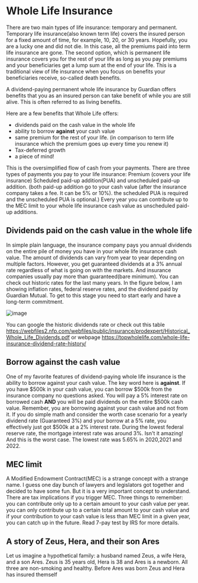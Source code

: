 # Whole Life Insurance

There are two main types of life insurance: temporary and permanent. Temporary life insurance(also known term life) covers the insured person for a fixed amount of time, for example, 10, 20, or 30 years. Hopefully, you are a lucky one and did not die. In this case, all the premiums paid into term life insurance are gone. The second option, which is permanent life insurance covers you for the rest of your life as long as you pay premiums and your beneficiaries get a lump sum at the end of your life. This is a traditional view of life insurance when you focus on benefits your beneficiaries receive, so-called death benefits. 

A dividend-paying permanent whole life insurance by Guardian offers benefits that you as an insured person can take benefit of while you are still alive. This is often referred to as living benefits.

Here are a few benefits that Whole Life offers:
- dividends paid on the cash value in the whole life 
- ability to borrow **against** your cash value
- same premium for the rest of your life. (in comparison to term life insurance which the premium goes up every time you renew it)
- Tax-deferred growth
- a piece of mind!

This is the oversimplified flow of cash from your payments.  There are three types of payments you pay to your life insurance: 
Premium (covers your life insurance)
Scheduled paid-up addition(PUA) and unscheduled paid-up addition. (both paid-up addition go to your cash value (after the insurance company takes a fee. It can be 5% or 10%). the scheduled PUA is required and the unscheduled PUA is optional.)
Every year you can contribute up to the MEC limit to your whole life insurance cash value as unscheduled paid-up additions.

## Dividends paid on the cash value in the whole life 
In simple plain language, the insurance company pays you annual dividends on the entire pile of money you have in your whole life insurance cash value. The amount of dividends can vary from year to year depending on multiple factors. However, you get guaranteed dividends at a 3% annual rate regardless of what is going on with the markets. And insurance companies usually pay more than guaranteed(bare minimum). You can check out historic rates for the last many years. In the figure below, I am showing inflation rates, federal reserve rates, and the dividend paid by Guardian Mutual. To get to this stage you need to start early and have a long-term commitment.

![image](https://user-images.githubusercontent.com/29989124/205187569-45d6455a-03d4-4a70-ac3d-bdf666244732.png)

You can google the historic dividends rate or check out this table https://webfiles2.nfp.com/webfiles/public/insurance/prodexpert/Historical_Whole_Life_Dividends.pdf or webpage https://topwholelife.com/whole-life-insurance-dividend-rate-history/


## Borrow against the cash value

One of my favorite features of dividend-paying whole life insurance is the ability to borrow against your cash value. The key word here is **against**. If you have $500k in your cash value, you can borrow $500k from the insurance company no questions asked. You will pay a 5% interest rate on borrowed cash **AND** you will be paid dividends on the entire $500k cash value. Remember, you are borrowing against your cash value and not from it. If you do simple math and consider the worth case scenario for a yearly dividend rate (Guaranteed 3%) and your borrow at a 5% rate, you effectively just got $500k at a 2% interest rate. During the lowest federal reserve rate, the mortgage interest rate was around 3%. Isn't it amazing! And this is the worst case. The lowest rate was 5.65% in 2020,2021 and 2022.
 



## MEC limit
A Modified Endowment Contract(MEC) is a strange concept with a strange name. I guess one day bunch of lawyers and legislators got together and decided to have some fun. But it is a very important concept to understand. There are tax implications if you trigger MEC. Three things to remember: 
you can contribute only up to a certain amount to your cash value per year. 
you can only contribute up to a certain total amount to your cash value and 
if your contribution to your cash value is less than MEC limit in a given year, you can catch up in the future. Read 7-pay test by IRS for more details.


## A story of Zeus, Hera, and their son Ares

Let us imagine a hypothetical family: a husband named Zeus, a wife Hera, and a son Ares. Zeus is 35 years old, Hera is 38 and Ares is a newborn. All three are non-smoking and healthy. Before Ares was born Zeus and Hera has insured themself
